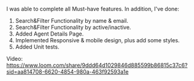 I was able to complete all Must-have features. In addition, I've done: 
1. Search&Filter Functionality by name & email.
2. Search&Filter Functionality by active/inactive.
3. Added Agent Details Page.
4. Implemented Responsive & mobile design, plus add some styles.
5. Added Unit tests.

Video: https://www.loom.com/share/9ddd64d1029846d885599b86815c37c6?sid=aa814708-6620-4854-980a-463f92593a1e